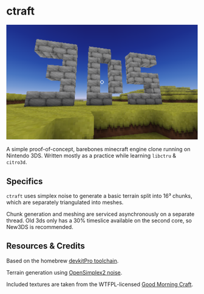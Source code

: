 # ctraft 

![preview](https://github.com/kejran/ctraft/blob/master/screenshot.png?raw=true)

A simple proof-of-concept, barebones minecraft engine clone running on Nintendo 3DS. Written mostly as a practice while learning `libctru` & `citro3d`. 

## Specifics
`ctraft` uses simplex noise to generate a basic terrain split into 16³ chunks, which are separately triangulated into meshes. 

Chunk generation and meshing are serviced asynchronously on a separate thread. Old 3ds only has a 30% timeslice available on the second core, so New3DS is recommended. 

## Resources & Credits
Based on the homebrew [devkitPro toolchain](https://devkitpro.org/).

Terrain generation using [OpenSimplex2 noise](https://github.com/Auburn/FastNoiseLite).

Included textures are taken from the WTFPL-licensed  [Good Morning Craft](https://www.curseforge.com/minecraft/texture-packs/good-morning-craft).
